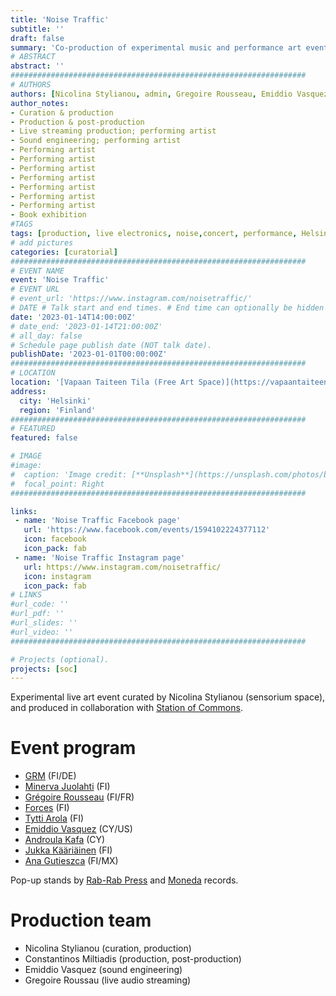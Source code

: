```yaml
---
title: 'Noise Traffic'
subtitle: ''
draft: false
summary: 'Co-production of experimental music and performance art event at Vapaan Taiteen Tila. Helsinki 2023'
# ABSTRACT 
abstract: ''
##################################################################
# AUTHORS 
authors: [Nicolina Stylianou, admin, Gregoire Rousseau, Emiddio Vasquez, GRM, Minerva Jolahti, Forces, Tytti Arola, Androula Kafa, Jukka Kääriäinen, Ana Gutieszca, Sezgin Boynik]
author_notes: 
- Curation & production 
- Production & post-production 
- Live streaming production; performing artist 
- Sound engineering; performing artist
- Performing artist
- Performing artist
- Performing artist
- Performing artist
- Performing artist
- Performing artist
- Performing artist
- Book exhibition
#TAGS
tags: [production, live electronics, noise,concert, performance, Helsinki, todo]
# add pictures
categories: [curatorial]
##################################################################
# EVENT NAME 
event: 'Noise Traffic'
# EVENT URL 
# event_url: 'https://www.instagram.com/noisetraffic/'
# DATE # Talk start and end times. # End time can optionally be hidden by prefixing the line with `#`.
date: '2023-01-14T14:00:00Z'
# date_end: '2023-01-14T21:00:00Z'
# all_day: false
# Schedule page publish date (NOT talk date).
publishDate: '2023-01-01T00:00:00Z'
##################################################################
# LOCATION 
location: '[Vapaan Taiteen Tila (Free Art Space)](https://vapaantaiteentila.fi/)'
address:
  city: 'Helsinki'
  region: 'Finland'
##################################################################
# FEATURED
featured: false

# IMAGE 
#image:
#  caption: 'Image credit: [**Unsplash**](https://unsplash.com/photos/bzdhc5b3Bxs)'
#  focal_point: Right
##################################################################

links: 
 - name: 'Noise Traffic Facebook page'
   url: 'https://www.facebook.com/events/1594102224377112' 
   icon: facebook
   icon_pack: fab
 - name: 'Noise Traffic Instagram page'
   url: https://www.instagram.com/noisetraffic/ 
   icon: instagram 
   icon_pack: fab
# LINKS 
#url_code: ''
#url_pdf: ''
#url_slides: ''
#url_video: ''
##################################################################

# Projects (optional).
projects: [soc]
---
```


Experimental live art event curated by Nicolina Stylianou (sensorium space), and produced in collaboration with [Station of Commons](../../project/soc). 

# Event program
- [GRM](https://totstellen-grmmsk.bandcamp.com/) (FI/DE)
- [Minerva Juolahti](https://www.minervajuolahti.com/bio/) (FI)
- [Grégoire Rousseau](https://gregoire.persona.co/) (FI/FR)
- [Forces](https://joonassiren.fi/) (FI)
- [Tytti Arola](https://www.tyttiarola.com/) (FI) 
- [Emiddio Vasquez](https://emiddiovasquez.info/) (CY/US)
- [Androula Kafa](https://www.androula.info/) (CY)
- [Jukka Kääriäinen](https://www.jukkakaariainen.com/) (FI)
- [Ana Gutieszca](https://www.anagutieszca.com/) (FI/MX) 

Pop-up stands by [Rab-Rab Press](https://www.rabrab.net/) and [Moneda](https://monedas.bandcamp.com/) records.

# Production team
- Nicolina Stylianou (curation, production)
- Constantinos Miltiadis (production, post-production)
- Emiddio Vasquez (sound engineering)
- Gregoire Roussau (live audio streaming)
